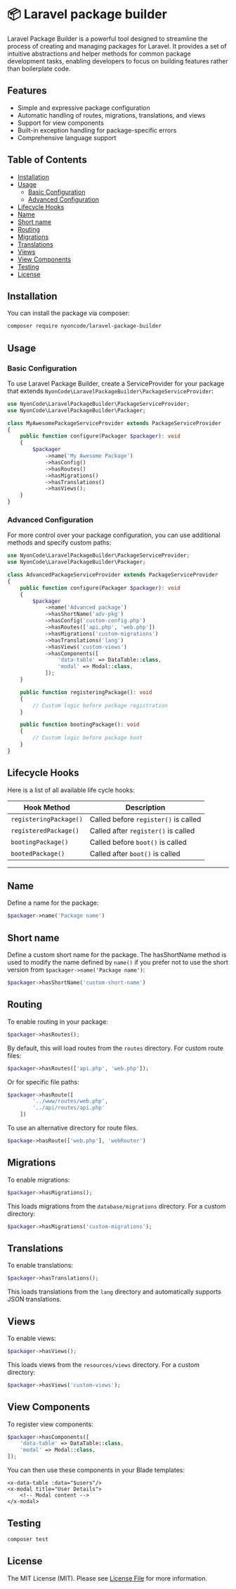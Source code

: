 # 📦 Laravel package builder

Laravel Package Builder is a powerful tool designed to streamline the process of creating and managing packages for
Laravel. It provides a set of intuitive abstractions and helper methods for common package development tasks, enabling
developers to focus on building features rather than boilerplate code.

## Features

- Simple and expressive package configuration
- Automatic handling of routes, migrations, translations, and views
- Support for view components
- Built-in exception handling for package-specific errors
- Comprehensive language support

## Table of Contents

- [Installation](#installation)
- [Usage](#usage)
    - [Basic Configuration](#basic-configuration)
    - [Advanced Configuration](#advanced-configuration)
- [Lifecycle Hooks](#lifecycle-hooks)
- [Name](#name)
- [Short name](#short-name)
- [Routing](#routing)
- [Migrations](#migrations)
- [Translations](#translations)
- [Views](#views)
- [View Components](#view-components)
- [Testing](#testing)
- [License](#license)

## Installation

You can install the package via composer:

```bash
composer require nyoncode/laravel-package-builder
```

## Usage

### Basic Configuration

To use Laravel Package Builder, create a ServiceProvider for your package that extends
`NyonCode\LaravelPackageBuilder\PackageServiceProvider`:

```php
use NyonCode\LaravelPackageBuilder\PackageServiceProvider;
use NyonCode\LaravelPackageBuilder\Packager;

class MyAwesomePackageServiceProvider extends PackageServiceProvider
{
    public function configure(Packager $packager): void
    {
        $packager
            ->name('My Awesome Package')
            ->hasConfig()
            ->hasRoutes()
            ->hasMigrations()
            ->hasTranslations()
            ->hasViews();
    }
}
```

### Advanced Configuration

For more control over your package configuration, you can use additional methods and specify custom paths:

```php
use NyonCode\LaravelPackageBuilder\PackageServiceProvider;
use NyonCode\LaravelPackageBuilder\Packager;

class AdvancedPackageServiceProvider extends PackageServiceProvider
{
    public function configure(Packager $packager): void
    {
        $packager
            ->name('Advanced package')
            ->hasShortName('adv-pkg')
            ->hasConfig('custom-config.php')
            ->hasRoutes(['api.php', 'web.php'])
            ->hasMigrations('custom-migrations')
            ->hasTranslations('lang')
            ->hasViews('custom-views')
            ->hasComponents([
                'data-table' => DataTable::class,
                'modal' => Modal::class,
            ]);
    }

    public function registeringPackage(): void
    {
        // Custom logic before package registration
    }

    public function bootingPackage(): void
    {
        // Custom logic before package boot
    }
}
```

## Lifecycle Hooks

Here is a list of all available life cycle hooks:

| **Hook Method**        | **Description**                      |
|------------------------|--------------------------------------|
| `registeringPackage()` | Called before `register()` is called |
| `registeredPackage()`  | Called after `register()` is called  |
| `bootingPackage()`     | Called before `boot()` is called     |
| `bootedPackage()`      | Called after `boot()` is called      |

___

## Name

Define a name for the package:

```php
$packager->name('Package name')
```

## Short name

Define a custom short name for the package.
The hasShortName method is used to modify the name defined by `name()` if you prefer not to use the short version from
`$packager->name('Package name')`:

```php
$packager->hasShortName('custom-short-name')
```

## Routing

To enable routing in your package:

```php
$packager->hasRoutes();
```

By default, this will load routes from the `routes` directory. For custom route files:

```php
$packager->hasRoutes(['api.php', 'web.php']);
```

Or for specific file paths:

```php
$packager->hasRoute([
        '../www/routes/web.php',
        '../api/routes/api.php'
    ])
```

To use an alternative directory for route files.

```php
$package->hasRoute(['web.php'], 'webRouter')
```

## Migrations

To enable migrations:

```php
$packager->hasMigrations();
```

This loads migrations from the `database/migrations` directory. For a custom directory:

```php
$packager->hasMigrations('custom-migrations');
```

## Translations

To enable translations:

```php
$packager->hasTranslations();
```

This loads translations from the `lang` directory and automatically supports JSON translations.

## Views

To enable views:

```php
$packager->hasViews();
```

This loads views from the `resources/views` directory. For a custom directory:

```php
$packager->hasViews('custom-views');
```

## View Components

To register view components:

```php
$packager->hasComponents([
    'data-table' => DataTable::class,
    'modal' => Modal::class,
]);
```

You can then use these components in your Blade templates:

```blade
<x-data-table :data="$users"/>
<x-modal title="User Details">
    <!-- Modal content -->
</x-modal>
```

## Testing

```bash
composer test
```

## License

The MIT License (MIT). Please see [License File](LICENSE) for more information.